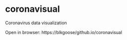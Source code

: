 # coronavisual
Coronavirus data visualization

Open in browser: https://blkgoose/github.io/coronavisual
